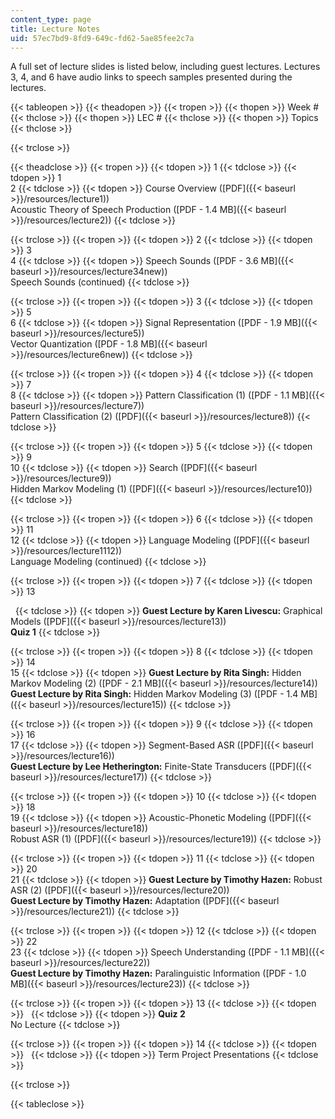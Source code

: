 ```yaml
---
content_type: page
title: Lecture Notes
uid: 57ec7bd9-8fd9-649c-fd62-5ae85fee2c7a
---
```


A full set of lecture slides is listed below, including guest lectures. Lectures 3, 4, and 6 have audio links to speech samples presented during the lectures.

{{< tableopen >}}
{{< theadopen >}}
{{< tropen >}}
{{< thopen >}}
Week #
{{< thclose >}}
{{< thopen >}}
LEC #
{{< thclose >}}
{{< thopen >}}
Topics
{{< thclose >}}

{{< trclose >}}

{{< theadclose >}}
{{< tropen >}}
{{< tdopen >}}
1
{{< tdclose >}}
{{< tdopen >}}
1  
2
{{< tdclose >}}
{{< tdopen >}}
Course Overview ([PDF]({{< baseurl >}}/resources/lecture1))  
Acoustic Theory of Speech Production ([PDF - 1.4 MB]({{< baseurl >}}/resources/lecture2))
{{< tdclose >}}

{{< trclose >}}
{{< tropen >}}
{{< tdopen >}}
2
{{< tdclose >}}
{{< tdopen >}}
3  
4
{{< tdclose >}}
{{< tdopen >}}
Speech Sounds ([PDF - 3.6 MB]({{< baseurl >}}/resources/lecture34new))  
Speech Sounds (continued)
{{< tdclose >}}

{{< trclose >}}
{{< tropen >}}
{{< tdopen >}}
3
{{< tdclose >}}
{{< tdopen >}}
5  
6
{{< tdclose >}}
{{< tdopen >}}
Signal Representation ([PDF - 1.9 MB]({{< baseurl >}}/resources/lecture5))  
Vector Quantization ([PDF - 1.8 MB]({{< baseurl >}}/resources/lecture6new))
{{< tdclose >}}

{{< trclose >}}
{{< tropen >}}
{{< tdopen >}}
4
{{< tdclose >}}
{{< tdopen >}}
7  
8
{{< tdclose >}}
{{< tdopen >}}
Pattern Classification (1) ([PDF - 1.1 MB]({{< baseurl >}}/resources/lecture7))  
Pattern Classification (2) ([PDF]({{< baseurl >}}/resources/lecture8))
{{< tdclose >}}

{{< trclose >}}
{{< tropen >}}
{{< tdopen >}}
5
{{< tdclose >}}
{{< tdopen >}}
9  
10
{{< tdclose >}}
{{< tdopen >}}
Search ([PDF]({{< baseurl >}}/resources/lecture9))  
Hidden Markov Modeling (1) ([PDF]({{< baseurl >}}/resources/lecture10))
{{< tdclose >}}

{{< trclose >}}
{{< tropen >}}
{{< tdopen >}}
6
{{< tdclose >}}
{{< tdopen >}}
11  
12
{{< tdclose >}}
{{< tdopen >}}
Language Modeling ([PDF]({{< baseurl >}}/resources/lecture1112))  
Language Modeling (continued)
{{< tdclose >}}

{{< trclose >}}
{{< tropen >}}
{{< tdopen >}}
7
{{< tdclose >}}
{{< tdopen >}}
13  
  
 
{{< tdclose >}}
{{< tdopen >}}
**Guest Lecture by Karen Livescu:** Graphical Models ([PDF]({{< baseurl >}}/resources/lecture13))  
**Quiz 1**
{{< tdclose >}}

{{< trclose >}}
{{< tropen >}}
{{< tdopen >}}
8
{{< tdclose >}}
{{< tdopen >}}
14  
15
{{< tdclose >}}
{{< tdopen >}}
**Guest Lecture by Rita Singh:** Hidden Markov Modeling (2) ([PDF - 2.1 MB]({{< baseurl >}}/resources/lecture14))  
**Guest Lecture by Rita Singh:** Hidden Markov Modeling (3) ([PDF - 1.4 MB]({{< baseurl >}}/resources/lecture15))
{{< tdclose >}}

{{< trclose >}}
{{< tropen >}}
{{< tdopen >}}
9
{{< tdclose >}}
{{< tdopen >}}
16  
17
{{< tdclose >}}
{{< tdopen >}}
Segment-Based ASR ([PDF]({{< baseurl >}}/resources/lecture16))  
**Guest Lecture by Lee Hetherington:** Finite-State Transducers ([PDF]({{< baseurl >}}/resources/lecture17))
{{< tdclose >}}

{{< trclose >}}
{{< tropen >}}
{{< tdopen >}}
10
{{< tdclose >}}
{{< tdopen >}}
18  
19
{{< tdclose >}}
{{< tdopen >}}
Acoustic-Phonetic Modeling ([PDF]({{< baseurl >}}/resources/lecture18))  
Robust ASR (1) ([PDF]({{< baseurl >}}/resources/lecture19))
{{< tdclose >}}

{{< trclose >}}
{{< tropen >}}
{{< tdopen >}}
11
{{< tdclose >}}
{{< tdopen >}}
20  
21
{{< tdclose >}}
{{< tdopen >}}
**Guest Lecture by Timothy Hazen:** Robust ASR (2) ([PDF]({{< baseurl >}}/resources/lecture20))  
**Guest Lecture by Timothy Hazen:** Adaptation ([PDF]({{< baseurl >}}/resources/lecture21))
{{< tdclose >}}

{{< trclose >}}
{{< tropen >}}
{{< tdopen >}}
12
{{< tdclose >}}
{{< tdopen >}}
22  
23
{{< tdclose >}}
{{< tdopen >}}
Speech Understanding ([PDF - 1.1 MB]({{< baseurl >}}/resources/lecture22))  
**Guest Lecture by Timothy Hazen:** Paralinguistic Information ([PDF - 1.0 MB]({{< baseurl >}}/resources/lecture23))
{{< tdclose >}}

{{< trclose >}}
{{< tropen >}}
{{< tdopen >}}
13
{{< tdclose >}}
{{< tdopen >}}
 
{{< tdclose >}}
{{< tdopen >}}
**Quiz 2**  
No Lecture
{{< tdclose >}}

{{< trclose >}}
{{< tropen >}}
{{< tdopen >}}
14
{{< tdclose >}}
{{< tdopen >}}
 
{{< tdclose >}}
{{< tdopen >}}
Term Project Presentations
{{< tdclose >}}

{{< trclose >}}

{{< tableclose >}}